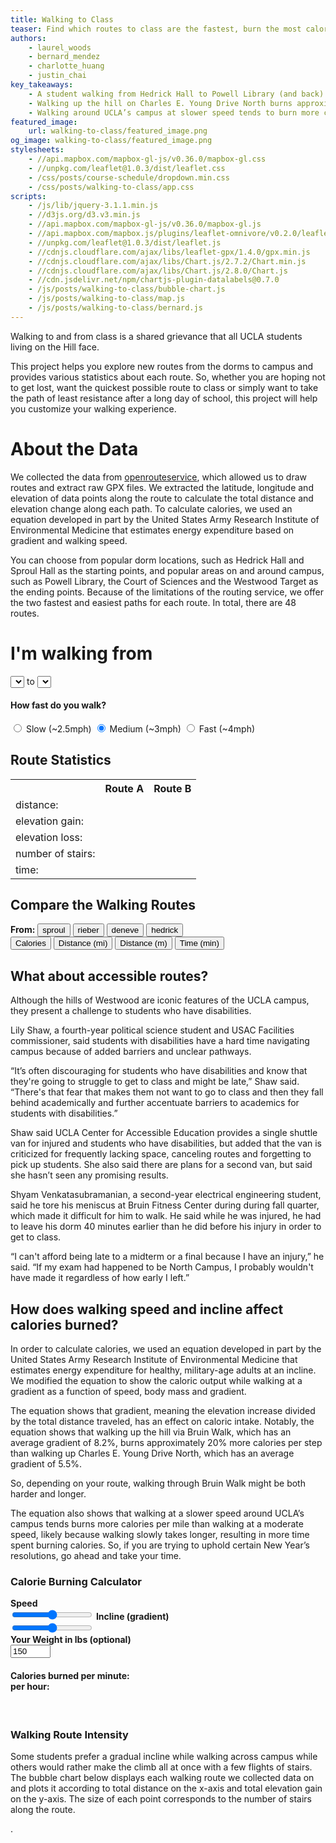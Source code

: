 ```yaml
---
title: Walking to Class
teaser: Find which routes to class are the fastest, burn the most calories or have the least amount of stairs.
authors:
    - laurel_woods
    - bernard_mendez
    - charlotte_huang
    - justin_chai
key_takeaways:
    - A student walking from Hedrick Hall to Powell Library (and back) once a day for class will walk more than 80 miles in a quarter. For an average-speed walker, that’s around 26 hours of walking.
    - Walking up the hill on Charles E. Young Drive North burns approximately 20% more calories per step than walking up the Bruin Walk hill, according to an equation developed in part by the United States Army Research Institute of Environmental Medicine.
    - Walking around UCLA’s campus at slower speed tends to burn more calories per mile than walking at a moderate speed.
featured_image:
    url: walking-to-class/featured_image.png
og_image: walking-to-class/featured_image.png
stylesheets:
    - //api.mapbox.com/mapbox-gl-js/v0.36.0/mapbox-gl.css
    - //unpkg.com/leaflet@1.0.3/dist/leaflet.css
    - /css/posts/course-schedule/dropdown.min.css
    - /css/posts/walking-to-class/app.css
scripts:
    - /js/lib/jquery-3.1.1.min.js
    - //d3js.org/d3.v3.min.js
    - //api.mapbox.com/mapbox-gl-js/v0.36.0/mapbox-gl.js
    - //api.mapbox.com/mapbox.js/plugins/leaflet-omnivore/v0.2.0/leaflet-omnivore.min.js
    - //unpkg.com/leaflet@1.0.3/dist/leaflet.js
    - //cdnjs.cloudflare.com/ajax/libs/leaflet-gpx/1.4.0/gpx.min.js
    - //cdnjs.cloudflare.com/ajax/libs/Chart.js/2.7.2/Chart.min.js
    - //cdnjs.cloudflare.com/ajax/libs/Chart.js/2.8.0/Chart.js
    - //cdn.jsdelivr.net/npm/chartjs-plugin-datalabels@0.7.0
    - /js/posts/walking-to-class/bubble-chart.js
    - /js/posts/walking-to-class/map.js
    - /js/posts/walking-to-class/bernard.js
---
```


<p>Walking to and from class is a shared grievance that all UCLA students living on the Hill face.</p>

<p>This project helps you explore new routes from the dorms to campus and provides various statistics about each route. So, whether you are hoping not to get lost, want the quickest possible route to class or simply want to take the path of least resistance after a long day of school, this project will help you customize your walking experience.</p>

<h1>About the Data</h1>
<p>We collected the data from <a href='https://openrouteservice.org'>openrouteservice</a>, which allowed us to draw routes and extract raw GPX files. We extracted the latitude, longitude and elevation of data points along the route to calculate the total distance and elevation change along each path. To calculate calories, we used an equation developed in part by the United States Army Research Institute of Environmental Medicine that estimates energy expenditure based on gradient and walking speed.</p>

<p>You can choose from popular dorm locations, such as Hedrick Hall and Sproul Hall as the starting points, and popular areas on and around campus, such as Powell Library, the Court of Sciences and the Westwood Target as the ending points. Because of the limitations of the routing service, we offer the two fastest and easiest paths for each route. In total, there are 48 routes.</p>


<div id='choices'>

<div id="dropdowns">
        <h1>I'm walking from </h1>
        <select class="ui search selection dropdown" id="start_location"></select>
        <span> to </span>
        <select class="ui search selection dropdown" id="end_location"></select>
</div>

<div>
<h4>How fast do you walk?</h4>
<div class="btn-group" data-toggle="buttons">
    <input type="radio" id="slow" name="speed" value="24">
    <label class="btn" for="slow">Slow (~2.5mph)</label>
    <input type="radio" id="medium" name="speed" value="20" checked>
    <label class="btn" for="medium">Medium (~3mph)</label>
    <input type="radio" id="fast" name="speed" value="15">
    <label class="btn" for="fast">Fast (~4mph)</label>
</div>
</div>

</div>

<div id='topholder'>
<div id="mapid"></div>
<div id="stats">
    <h2>Route Statistics</h2>
    <table id="stats_table"> 
        <tr> 
            <th></th>
            <th id="route_A">Route A</th>
            <th id="route_B">Route B</th>
        </tr>
        <tr>
            <td class="header_cell">distance:</td>
            <td id="dist_A"></td>
            <td id="dist_B"></td>
        </tr>
        <tr> 
            <td class="header_cell">elevation gain:</td>
            <td id="gain_A"></td>
            <td id="gain_B"></td>
        </tr>
        <tr> 
            <td class="header_cell">elevation loss:</td>
            <td id="loss_A"></td>
            <td id="loss_B"></td>
        </tr>
        <tr> 
            <td class="header_cell">number of stairs:</td>
            <td id="stairs_A"></td>
            <td id="stairs_B"></td>
        </tr>
        <tr> 
            <td class="header_cell">time:</td>
            <td id="time_A"></td>
            <td id="time_B"></td>
        </tr>
    </table>
      <div class="chart_container">
        <canvas id="chartA"></canvas>  
      </div>
</div>
</div>

<div>
<h2>Compare the Walking Routes</h2>
<div class='chartcont'>
<div id='comparebuttons'>
<div id='start'>
<span><b>From:</b></span>
<button value='0' class='selected'>sproul</button>
<button value='10'>rieber</button>
<button value='20'>deneve</button>
<button value='30'>hedrick</button>
</div>
<div id='compare'>
<button value='0' class='selected'>Calories</button>
<button value='1'>Distance (mi)</button>
<button value='2'>Distance (m)</button>
<button value='3'>Time (min)</button>
</div>
</div>

<div id='chart0'>
<canvas id="comparechart" style='height: 80vh;'></canvas>
</div>
</div>
</div>


<h2>What about accessible routes?</h2>

<p>Although the hills of Westwood are iconic features of the UCLA campus, they present a challenge to students who have disabilities.</p>

<p>Lily Shaw, a fourth-year political science student and USAC Facilities commissioner, said students with disabilities have a hard time navigating campus because of added barriers and unclear pathways.</p>

<p>“It’s often discouraging for students who have disabilities and know that they're going to struggle to get to class and might be late,” Shaw said. “There's that fear that makes them not want to go to class and then they fall behind academically and further accentuate barriers to academics for students with disabilities.”</p>

<p>Shaw said UCLA Center for Accessible Education provides a single shuttle van for injured and students who have disabilities, but added that the van is criticized for frequently lacking space, canceling routes and forgetting to pick up students. She also said there are plans for a second van, but said she hasn’t seen any promising results.</p>

<p>Shyam Venkatasubramanian, a second-year electrical engineering student, said he tore his meniscus at Bruin Fitness Center during during fall quarter, which made it difficult for him to walk. He said while he was injured, he had to leave his dorm 40 minutes earlier than he did before his injury in order to get to class.</p>

<p>“I can't afford being late to a midterm or a final because I have an injury,” he said. “If my exam had happened to be North Campus, I probably wouldn't have made it regardless of how early I left.”</p>


<h2>How does walking speed and incline affect calories burned?</h2>

<p>In order to calculate calories, we used an equation developed in part by the United States Army Research Institute of Environmental Medicine that estimates energy expenditure for healthy, military-age adults at an incline. We modified the equation to show the caloric output while walking at a gradient as a function of speed, body mass and gradient. </p>

<p>The equation shows that gradient, meaning the elevation increase divided by the total distance traveled, has an effect on caloric intake. Notably, the equation shows that walking up the hill via Bruin Walk, which has an average gradient of 8.2%, burns approximately 20% more calories per step than walking up Charles E. Young Drive North, which has an average gradient of 5.5%.</p>

<p>So, depending on your route, walking through Bruin Walk might be both harder and longer.</p>

<p>The equation also shows that walking at a slower speed around UCLA’s campus tends burns more calories per mile than walking at a moderate speed, likely because walking slowly takes longer, resulting in more time spent burning calories. So, if you are trying to uphold certain New Year’s resolutions, go ahead and take your time.</p>

<h3>Calorie Burning Calculator</h3>

<div id='interactive'>

<div class='chartholder'>
<div class='chartcont0'>
<canvas id='speedchart' style='height: 100vh'></canvas>
</div>
</div>

<div id='sliderholder'>
<div id='top'>
<div id='sliders'>
<b>Speed</b>
<div id='speedvalue'></div>
<input class='slider' id='speedslider' type="range" min=".90" max="1.80" value="1.35" step='0.05'>
<b>Incline (gradient)</b>
<div id='inclinevalue'></div>
<input class='slider' id='inclineslider' type="range" min="-10" max="10" value="0" step='.5'>
</div>
<div id='wait'>
<div><b>Your Weight in lbs (optional)</b></div>
<input id='weight' type='number' min='0' max='500' value='150'>
</div>
</div>
<div id='cals'>
<h4>Calories burned per minute:&nbsp;&nbsp;&nbsp;&nbsp;&nbsp;<span id='calories'></span><br>per hour: <span id='calories2'></span></h4>
</div>
</div>

</div>

<br>
<h3>Walking Route Intensity</h3>

<p>Some students prefer a gradual incline while walking across campus while others would rather make the climb all at once with a few flights of stairs. The bubble chart below displays each walking route we collected data on and plots it according to total distance on the x-axis and total elevation gain on the y-axis. The size of each point corresponds to the number of stairs along the route.</p>

<div id='bubblewrap0'>
<div id='bubblewrap1'>
<canvas id="bubble-chart" style='height: 70vh'></canvas>
</div>
</div>

<div>
<p>.</p>
</div>
